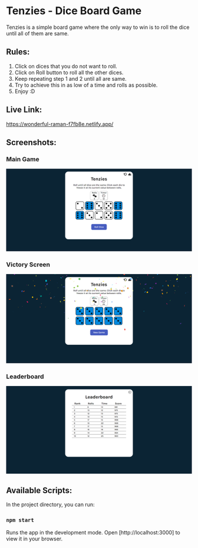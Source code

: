 # Tenzies - Dice Board Game
Tenzies is a simple board game where the only way to win is to roll the dice until all of them are same.

## Rules:
1) Click on dices that you do not want to roll.
2) Click on Roll button to roll all the other dices.
3) Keep repeating step 1 and 2 until all are same.
4) Try to achieve this in as low of a time and rolls as possible.
5) Enjoy :D

## Live Link:
https://wonderful-raman-f7fb8e.netlify.app/

## Screenshots:
### Main Game 
![](screenshots/MainGame.png)

### Victory Screen
![](screenshots/VictoryScreen.png)

### Leaderboard
![](screenshots/Leaderboard.png)


## Available Scripts:

In the project directory, you can run:

### `npm start`

Runs the app in the development mode.
Open [http://localhost:3000] to view it in your browser.


